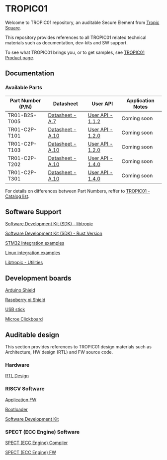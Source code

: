 # TROPIC01

Welcome to TROPIC01 repository, an auditable Secure Element from [Tropic Square](https://tropicsquare.com/).

This repository provides references to all TROPIC01 related technical materials such as documentation, dev-kits and SW support.

To see what TROPIC01 brings you, or to get samples, see [TROPIC01 Product page](https://tropicsquare.com/tropic01).

## Documentation

### Available Parts

| Part Number (P/N) | Datasheet                                                            |  User API                                                           |  Application Notes                     |
| ----------------- | -------------------------------------------------------------------- | ------------------------------------------------------------------- | -------------------------------------- |
| TR01-B2S-T005     |   [Datasheet - A.7](doc/TR01-B2S-T005/ODD_TR01_datasheet_vA_7.pdf)   | [User API - 1.1.2](doc/TR01-B2S-T005/ODU_TR01_user_api_v1_1_2.pdf)  | Coming soon                            |
| TR01-C2P-T101     |   [Datasheet - A.10](doc/TR01-C2P-T101/ODD_TR01_datasheet_vA_10.pdf) | [User API - 1.2.0](doc/TR01-C2P-T101/ODU_TR01_user_api_v1_2_0.pdf)  | Coming soon                            |
| TR01-C2P-T103     |   [Datasheet - A.10](doc/TR01-C2P-T103/ODD_TR01_datasheet_vA_10.pdf) | [User API - 1.2.0](doc/TR01-C2P-T103/ODU_TR01_user_api_v1_2_0.pdf)  | Coming soon                            |
| TR01-C2P-T202     |   [Datasheet - A.10](doc/TR01-C2P-T202/ODD_TR01_datasheet_vA_10.pdf) | [User API - 1.4.0](doc/TR01-C2P-T202/ODU_TR01_user_api_v1_4_0.pdf)  | Coming soon                            |
| TR01-C2P-T301     |   [Datasheet - A.10](doc/TR01-C2P-T301/ODD_TR01_datasheet_vA_10.pdf) | [User API - 1.4.0](doc/TR01-C2P-T301/ODU_TR01_user_api_v1_4_0.pdf)  | Coming soon                            |

For details on differences between Part Numbers, reffer to [TROPIC01 - Catalog list](doc/catalog_list/OD_TR01_catalog_list.pdf).


## Software Support

[Software Development Kit (SDK) - libtropic](https://github.com/tropicsquare/libtropic)

[Software Development Kit (SDK) - Rust Version](https://github.com/tropicsquare/libtropic-rs)

[STM32 Integration examples](https://github.com/tropicsquare/libtropic-stm32)

[Linux integration examples](https://github.com/tropicsquare/libtropic-linux)

[Libtropic - Utilities](https://github.com/tropicsquare/libtropic-util)


## Development boards

[Arduino Shield](http://github.com/tropicsquare/tropic01-arduino-shield-hw)

[Raspberry pi Shield](http://github.com/tropicsquare/tropic01-raspberrypi-shield-hw)

[USB stick](http://github.com/tropicsquare/tropic01-stm32u5-usb-devkit-hw)

[Microe Clickboard](https://github.com/tropicsquare/tropic01-mikroe-click-shield-hw)


## Auditable design

This section provides references to TROPIC01 design materials such as Architecture, HW design (RTL) and FW source code.

### Hardware

[RTL Design](https://github.com/tropicsquare/tropic01-rtl)

### RISCV Software

[Application FW](https://github.com/tropicsquare/ts-tropic01-fw)

[Bootloader](https://github.com/tropicsquare/ts-tropic01-bootloader)

[Software Development Kit](https://github.com/tropicsquare/ts-sw-sdk)

### SPECT (ECC Engine) Software

[SPECT (ECC Engine) Compiler](https://github.com/tropicsquare/ts-spect-compiler)

[SPECT (ECC Engine) FW](https://github.com/tropicsquare/ts-spect-fw)

